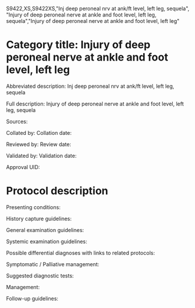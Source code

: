 S9422,XS,S9422XS,"Inj deep peroneal nrv at ank/ft level, left leg, sequela", "Injury of deep peroneal nerve at ankle and foot level, left leg, sequela","Injury of deep peroneal nerve at ankle and foot level, left leg"
# Category title: Injury of deep peroneal nerve at ankle and foot level, left leg

Abbreviated description: Inj deep peroneal nrv at ank/ft level, left leg, sequela

Full description: Injury of deep peroneal nerve at ankle and foot level, left leg, sequela

Sources:

Collated by:
Collation date:

Reviewed by:
Review date:

Validated by:
Validation date:

Approval UID:

# Protocol description

Presenting conditions:

History capture guidelines:

General examination guidelines:

Systemic examination guidelines:

Possible differential diagnoses with links to related protocols:

Symptomatic / Palliative management:

Suggested diagnostic tests:

Management:

Follow-up guidelines:
